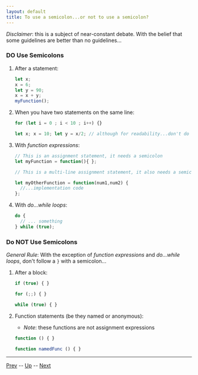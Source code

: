 ```yaml
---
layout: default
title: To use a semicolon...or not to use a semicolon?
---
```

*Disclaimer*: this is a subject of near-constant debate. With the belief that some guidelines are better than no guidelines...

### **DO** Use Semicolons
1. After a statement:

    ```js
    let x;
    x = 6;
    let y = 90;
    x = x + y;
    myFunction();
    ```

2. When you have two statements on the same line:

    ```js
    for (let i = 0 ; i < 10 ; i++) {}

    let x; x = 10; let y = x/2; // although for readability...don't do this
    ```

3. With *function expressions*:

    ```js
    // This is an assignment statement, it needs a semicolon
    let myFunction = function(){ };

    // This is a multi-line assignment statement, it also needs a semicolon

    let myOtherFunction = function(num1,num2) {
      //...implementation code
    };
    ```

4. With *do...while loops*:

    ```js
    do {
      // ... something
    } while (true);
    ```

### Do **NOT** Use Semicolons
*General Rule*: With the exception of *function expressions* and *do...while loops*, don't follow a `}` with a semicolon...

1. After a block:

    ```js
    if (true) { }

    for (;;) { }

    while (true) { }
    ```

2. Function statements (be they named or anonymous):
   * *Note*: these functions are not assignment expressions

    ```js
    function () { }

    function namedFunc () { }
    ```

<hr>

[Prev](scope.md) -- [Up](README.md) -- [Next](labs.md)

